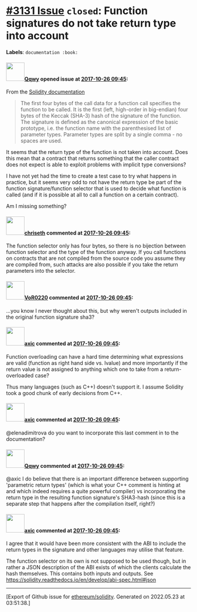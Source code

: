 # [\#3131 Issue](https://github.com/ethereum/solidity/issues/3131) `closed`: Function signatures do not take return type into account
**Labels**: `documentation :book:`


#### <img src="https://avatars.githubusercontent.com/u/5345745?u=8231426ac9f0297794c83747bd4c879fb06972d9&v=4" width="50">[Qqwy](https://github.com/Qqwy) opened issue at [2017-10-26 09:45](https://github.com/ethereum/solidity/issues/3131):

From the [Solidity documentation](http://solidity.readthedocs.io/en/develop/abi-spec.html?highlight=signature#function-selector)

> The first four bytes of the call data for a function call specifies the function to be called. It is the first (left, high-order in big-endian) four bytes of the Keccak (SHA-3) hash of the signature of the function. The signature is defined as the canonical expression of the basic prototype, i.e. the function name with the parenthesised list of parameter types. Parameter types are split by a single comma - no spaces are used.

It seems that the return type of the function is not taken into account. Does this mean that a contract that returns something that the caller contract does not expect is able to exploit problems with implicit type conversions?

I have not yet had the time to create a test case to try what happens in practice, but it seems very odd to
 not have the return type be part of the function signature/function selector that is used to decide what function is called (and if it is possible at all to call a function on a certain contract).

Am I missing something?

#### <img src="https://avatars.githubusercontent.com/u/9073706?v=4" width="50">[chriseth](https://github.com/chriseth) commented at [2017-10-26 09:45](https://github.com/ethereum/solidity/issues/3131#issuecomment-339614743):

The function selector only has four bytes, so there is no bijection between function selector and the type of the function anyway. If you call functions on contracts that are not compiled from the source code you assume they are compiled from, such attacks are also possible if you take the return parameters into the selector.

#### <img src="https://avatars.githubusercontent.com/u/7756785?u=2893ea91743ac89ee3846d1f5c7209720e834129&v=4" width="50">[VoR0220](https://github.com/VoR0220) commented at [2017-10-26 09:45](https://github.com/ethereum/solidity/issues/3131#issuecomment-339806396):

...you know I never thought about this, but why weren't outputs included in the original function signature sha3?

#### <img src="https://avatars.githubusercontent.com/u/20340?v=4" width="50">[axic](https://github.com/axic) commented at [2017-10-26 09:45](https://github.com/ethereum/solidity/issues/3131#issuecomment-339807807):

Function overloading can have a hard time determining what expressions are valid (function as right hand side vs. lvalue) and more importantly if the return value is not assigned to anything which one to take from a return-overloaded case?

Thus many languages (such as C++) doesn't support it. I assume Solidity took a good chunk of early decisions from C++.

#### <img src="https://avatars.githubusercontent.com/u/20340?v=4" width="50">[axic](https://github.com/axic) commented at [2017-10-26 09:45](https://github.com/ethereum/solidity/issues/3131#issuecomment-353600997):

@elenadimitrova do you want to incorporate this last comment in to the documentation?

#### <img src="https://avatars.githubusercontent.com/u/5345745?u=8231426ac9f0297794c83747bd4c879fb06972d9&v=4" width="50">[Qqwy](https://github.com/Qqwy) commented at [2017-10-26 09:45](https://github.com/ethereum/solidity/issues/3131#issuecomment-353615983):

@axic I do believe that there is an important difference between supporting 'parametric return types' (which is what your C++ comment is hinting at and which indeed requires a quite powerful compiler) vs incorporating the return type in the resulting function signature's SHA3-hash (since this is a separate step that happens after the compilation itself, right?)

#### <img src="https://avatars.githubusercontent.com/u/20340?v=4" width="50">[axic](https://github.com/axic) commented at [2017-10-26 09:45](https://github.com/ethereum/solidity/issues/3131#issuecomment-353622159):

I agree that it would have been more consistent with the ABI to include the return types in the signature and other languages may utilise that feature.

The function selector on its own is not supposed to be used though, but in rather a JSON description of the ABI exists of which the clients calculate the hash themselves. This contains both inputs and outputs. See https://solidity.readthedocs.io/en/develop/abi-spec.html#json


-------------------------------------------------------------------------------



[Export of Github issue for [ethereum/solidity](https://github.com/ethereum/solidity). Generated on 2022.05.23 at 03:51:38.]
